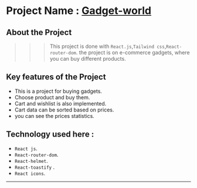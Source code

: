 # Project Name : [Gadget-world](https://gadget-world-project.netlify.app/)

## **About the Project**
>>> This project is done with `React.js`,`Tailwind css`,`React-router-dom`. the project is on e-commerce gadgets, where you can buy different products.


## **Key features of  the Project**
* This is a project for buying gadgets.
* Choose product and buy them.
* Cart and wishlist is also implemented.
* Cart data can be sorted based on prices.
* you can see the prices statistics.



## **Technology used here :**
+ `React js`.
+ `React-router-dom`.
+ `React-helmet`.
+ `React-toastify` .
+ `React icons`.

---